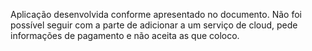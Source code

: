 Aplicação desenvolvida conforme apresentado no documento.
Não foi possível seguir com a parte de adicionar a um serviço de cloud, pede informações de pagamento e não aceita as que coloco.
